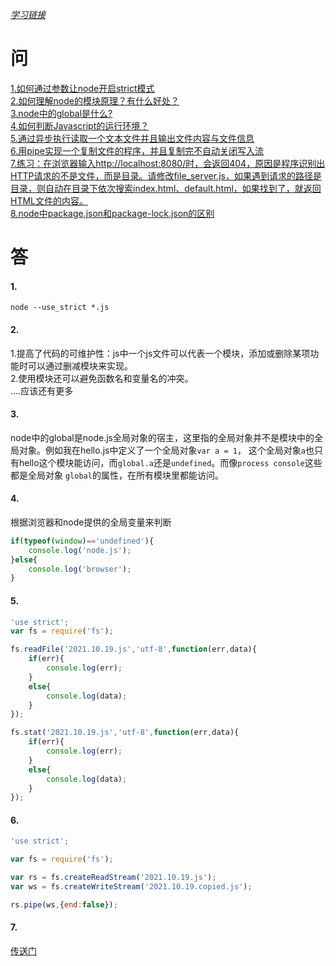 *[学习链接](https://www.liaoxuefeng.com/wiki/1022910821149312/1023025635916288)*
# 问
[1.如何通过参数让node开启strict模式](#1)  
[2.如何理解node的模块原理？有什么好处？](#2)  
[3.node中的global是什么?](#3)  
[4.如何判断Javascript的运行环境？](#4)  
[5.通过异步执行读取一个文本文件并且输出文件内容与文件信息](#5)  
[6.用pipe实现一个复制文件的程序，并且复制完不自动关闭写入流](#6)  
[7.练习：在浏览器输入http://localhost:8080/时，会返回404，原因是程序识别出HTTP请求的不是文件，而是目录。请修改file_server.js，如果遇到请求的路径是目录，则自动在目录下依次搜索index.html、default.html，如果找到了，就返回HTML文件的内容。](#7)  
[8.node中package.json和package-lock.json的区别](#8)  
# 答
#### 1.
```console
node --use_strict *.js
```

#### 2.
1.提高了代码的可维护性：js中一个js文件可以代表一个模块，添加或删除某项功能时可以通过删减模块来实现。  
2.使用模块还可以避免函数名和变量名的冲突。  
....应该还有更多

#### 3.
node中的global是node.js全局对象的宿主，这里指的全局对象并不是模块中的全局对象。例如我在hello.js中定义了一个全局对象```var a = 1```，
这个全局对象```a```也只有hello这个模块能访问，而```global.a```还是```undefined```。而像```process console```这些都是全局对象
```global```的属性，在所有模块里都能访问。

#### 4.
根据浏览器和node提供的全局变量来判断
```Javascript
if(typeof(window)=='undefined'){
    console.log('node.js');
}else{
    console.log('browser');
}
```

#### 5.
```Javascript
'use strict';
var fs = require('fs');

fs.readFile('2021.10.19.js','utf-8',function(err,data){
    if(err){
        console.log(err);
    }
    else{
        console.log(data);
    }
});

fs.stat('2021.10.19.js','utf-8',function(err,data){
    if(err){
        console.log(err);
    }
    else{
        console.log(data);
    }
});
```

#### 6.
```Javascript
'use strict';

var fs = require('fs');

var rs = fs.createReadStream('2021.10.19.js');
var ws = fs.createWriteStream('2021.10.19.copied.js');

rs.pipe(ws,{end:false});
```

#### 7.
[传送门](https://github.com/hiycc/learn-js/blob/main/ex/2021.10.26.7.js)



